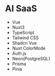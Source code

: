 # AI SaaS

- Vue
- Nuxt3
- TypeScript
- Tailwind CSS
- Shadcn Vue
- Nuxt ColorMode
- Auth.js
- Neon(PostgreSQL)
- Prisma
- Pinia

